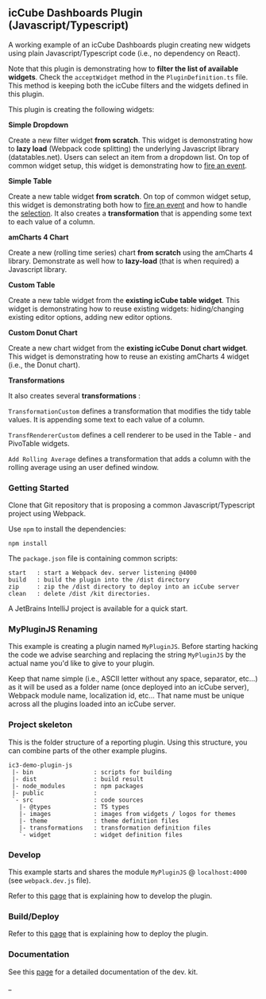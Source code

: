 ## icCube Dashboards Plugin (Javascript/Typescript)

A working example of an icCube Dashboards plugin creating new widgets using plain Javascript/Typescript code
(i.e., no dependency on React).

Note that this plugin is demonstrating how to **filter the list of available widgets**. Check the `acceptWidget`
method in the `PluginDefinition.ts` file. This method is keeping both the icCube filters and the widgets defined
in this plugin.

This plugin is creating the following widgets:

**Simple Dropdown**

Create a new filter widget **from scratch**. This widget is demonstrating how to **lazy load** (Webpack code splitting)
the underlying Javascript library (datatables.net). Users can select an item from a dropdown list. On top of common
widget setup, this widget is demonstrating how
to [fire an event](https://github.com/ic3-software/ic3-reporting-api/blob/main/doc/plugin/Events.md).

**Simple Table**

Create a new table widget **from scratch**. On top of common widget setup, this widget is demonstrating both how to
[fire an event](https://github.com/ic3-software/ic3-reporting-api/blob/main/doc/plugin/Events.md) and how to handle
the [selection](https://github.com/ic3-software/ic3-reporting-api/blob/main/doc/plugin/Interactions.md). It also creates
a **transformation** that is appending some text to each value of a column.

**amCharts 4 Chart**

Create a new (rolling time series) chart **from scratch** using the amCharts 4 library. Demonstrate as well
how to **lazy-load** (that is when required) a Javascript library.

**Custom Table**

Create a new table widget from the **existing icCube table widget**. This widget is demonstrating how to reuse existing
widgets: hiding/changing existing editor options, adding new editor options.

**Custom Donut Chart**

Create a new chart widget from the **existing icCube Donut chart widget**. This widget is demonstrating how to reuse an
existing amCharts 4 widget (i.e., the Donut chart).

**Transformations**

It also creates several **transformations** :

`TransformationCustom` defines a transformation that modifies the tidy table values. It is appending some text to
each value of a column.

`TransfRendererCustom` defines a cell renderer to be used in the Table - and PivoTable widgets.

`Add Rolling Average` defines a transformation that adds a column with the rolling average using an user defined
window.

### Getting Started

Clone that Git repository that is proposing a common Javascript/Typescript project using Webpack.

Use `npm` to install the dependencies:

    npm install

The `package.json` file is containing common scripts:

    start   : start a Webpack dev. server listening @4000 
    build   : build the plugin into the /dist directory
    zip     : zip the /dist directory to deploy into an icCube server
    clean   : delete /dist /kit directories.

A JetBrains IntelliJ project is available for a quick start.

### MyPluginJS Renaming

This example is creating a plugin named `MyPluginJS`. Before starting hacking the code we advise searching and replacing
the string `MyPluginJS` by the actual name you'd like to give to your plugin.

Keep that name simple (i.e., ASCII letter without any space, separator, etc...) as it will be used as a folder name
(once deployed into an icCube server), Webpack module name, localization id, etc... That name must be unique across all
the plugins loaded into an icCube server.

### Project skeleton

This is the folder structure of a reporting plugin. Using this structure, you can combine parts of the other example plugins.

```
ic3-demo-plugin-js
 |- bin                 : scripts for building
 |- dist                : build result
 |- node_modules        : npm packages
 |- public              : 
 `- src                 : code sources
   |- @types            : TS types
   |- images            : images from widgets / logos for themes
   |- theme             : theme definition files
   |- transformations   : transformation definition files
   `- widget            : widget definition files
```

### Develop

This example starts and shares the module `MyPluginJS` @ `localhost:4000` (see `webpack.dev.js` file).

Refer to this [page](https://github.com/ic3-software/ic3-reporting-api/blob/main/doc/Develop.md)
that is explaining how to develop the plugin.

### Build/Deploy

Refer to this [page](https://github.com/ic3-software/ic3-reporting-api/blob/main/doc/Deploy.md)
that is explaining how to deploy the plugin.

### Documentation

See this [page](https://github.com/ic3-software/ic3-reporting-api/blob/main/doc/Overview.md)
for a detailed documentation of the dev. kit.

_
